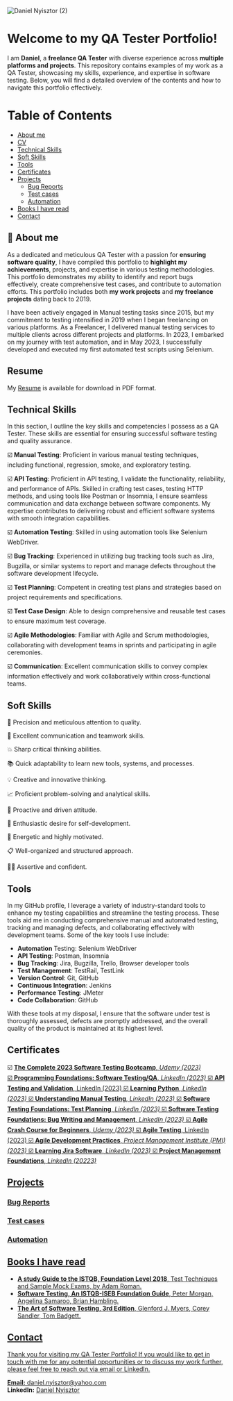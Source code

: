 ![Daniel Nyisztor (2)](https://github.com/danielN91/danielN91/assets/141241895/04189374-a16e-45e3-9ff8-781019d56c61)


# Welcome to my QA Tester Portfolio! 

I am **Daniel**, a **freelance QA Tester** with diverse experience across **multiple platforms and projects**. This repository contains examples of my work as a QA Tester, showcasing my skills, experience, and expertise in software testing. Below, you will find a detailed overview of the contents and how to navigate this portfolio effectively.

# Table of Contents
- [About me](#aboutme)
- [CV](#resume)
- [Technical Skills](#technical-skills)
- [Soft Skills](#soft-skills)
- [Tools](#tools)
- [Certificates](#certificates)
- [Projects](#projects)
    * [Bug Reports](#bug-reports)
    * [Test cases](#test-cases)
    * [Automation](#automation)
- [Books I have read](#books-i-have-read)
- [Contact](#contact)
  
## <a name="aboutme">:mag_right: About me</a>
As a dedicated and meticulous QA Tester with a passion for **ensuring software quality**, I have compiled this portfolio to **highlight my achievements**, projects, and expertise in various testing methodologies. This portfolio demonstrates my ability to identify and report bugs effectively, create comprehensive test cases, and contribute to automation efforts.
This portfolio includes both **my work projects** and **my freelance projects** dating back to 2019.

I have been actively engaged in Manual testing tasks since 2015, but my commitment to testing intensified in 2019 when I began freelancing on various platforms. As a Freelancer, I delivered manual testing services to multiple clients across different projects and platforms. In 2023, I embarked on my journey with test automation, and in May 2023, I successfully developed and executed my first automated test scripts using Selenium.

## Resume

My [Resume](https://github.com/danielN91/danielN91/files/12241621/Daniel_Nyisztor_QA_Tester.pdf) is available for download in PDF format.

## Technical Skills
In this section, I outline the key skills and competencies I possess as a QA Tester. These skills are essential for ensuring successful software testing and quality assurance.

☑️ __Manual Testing__: Proficient in various manual testing techniques, including functional, regression, smoke, and exploratory testing.

☑️ __API Testing__: Proficient in API testing, I validate the functionality, reliability, and performance of APIs. Skilled in crafting test cases, testing HTTP methods, and using tools like Postman or Insomnia, I ensure seamless communication and data exchange between software components. My expertise contributes to delivering robust and efficient software systems with smooth integration capabilities.

☑️ __Automation Testing__: Skilled in using automation tools like Selenium WebDriver.

☑️ __Bug Tracking__: Experienced in utilizing bug tracking tools such as Jira, Bugzilla, or similar systems to report and manage defects throughout the software development lifecycle.

☑️ __Test Planning__: Competent in creating test plans and strategies based on project requirements and specifications.

☑️ __Test Case Design__: Able to design comprehensive and reusable test cases to ensure maximum test coverage.

☑️ __Agile Methodologies__: Familiar with Agile and Scrum methodologies, collaborating with development teams in sprints and participating in agile ceremonies.

☑️ __Communication__: Excellent communication skills to convey complex information effectively and work collaboratively within cross-functional teams.

## Soft Skills
🔎 Precision and meticulous attention to quality.

🙌 Excellent communication and teamwork skills.

💥 Sharp critical thinking abilities.

📚 Quick adaptability to learn new tools, systems, and processes.

💡 Creative and innovative thinking.

:chart_with_upwards_trend: Proficient problem-solving and analytical skills.

:rocket: Proactive and driven attitude.

🔁 Enthusiastic desire for self-development.

🔋 Energetic and highly motivated.

:clipboard: Well-organized and structured approach.

🙅‍♀️ Assertive and confident.


## Tools

In my GitHub profile, I leverage a variety of industry-standard tools to enhance my testing capabilities and streamline the testing process. These tools aid me in conducting comprehensive manual and automated testing, tracking and managing defects, and collaborating effectively with development teams. Some of the key tools I use include:

* __Automation__ Testing: Selenium WebDriver
* __API Testing__: Postman, Insomnia
* __Bug Tracking__: Jira, Bugzilla, Trello, Browser developer tools
* __Test Management__: TestRail, TestLink
* __Version Control__: Git, GitHub
* __Continuous Integration__: Jenkins
* __Performance Testing__: JMeter
* __Code Collaboration__: GitHub

With these tools at my disposal, I ensure that the software under test is thoroughly assessed, defects are promptly addressed, and the overall quality of the product is maintained at its highest level.

## Certificates
☑️ <a href="https://www.udemy.com/certificate//" target="_blank"> __The Complete 2023 Software Testing Bootcamp__, _Udemy (2023)_<br/>
☑️ <a href="https://www.udemy.com/certificate//" target="_blank"> __Programming Foundations: Software Testing/QA__, _LinkedIn (2023)_
☑️ <a href="https://www.udemy.com/certificate//" target="_blank"> __API Testing and Validation__, LinkedIn (2023)
☑️ <a href="https://www.udemy.com/certificate//" target="_blank"> __Learning Python__, _LinkedIn (2023)_
☑️ <a href="https://www.udemy.com/certificate//" target="_blank"> __Understanding Manual Testing__, _LinkedIn (2023)_
☑️ <a href="https://www.udemy.com/certificate//" target="_blank"> __Software Testing Foundations: Test Planning__, _LinkedIn (2023)_
☑️ <a href="https://www.udemy.com/certificate//" target="_blank"> __Software Testing Foundations: Bug Writing and Management__, _LinkedIn (2023)_
☑️ <a href="https://www.udemy.com/certificate//" target="_blank"> __Agile Crash Course for Beginners__, _Udemy (2023)_
☑️ <a href="https://www.udemy.com/certificate//" target="_blank"> __Agile Testing__, LinkedIn (2023)
☑️ <a href="https://www.udemy.com/certificate//" target="_blank"> __Agile Development Practices__, _Project Management Institute (PMI) (2023)_
☑️ <a href="https://www.udemy.com/certificate//" target="_blank"> __Learning Jira Software__, _LinkedIn (2023)_
☑️ <a href="https://www.udemy.com/certificate//" target="_blank"> __Project Management Foundations__, _LinkedIn (20223)_

## Projects

### Bug Reports



### Test cases



### Automation


## Books I have read
* __A study Guide to the ISTQB, Foundation Level 2018__, Test Techniques and Sample Mock Exams, by Adam Roman.
* __Software Testing, An ISTQB-ISEB Foundation Guide__, Peter Morgan, Angelina Samaroo, Brian Hambling.
* __The Art of Software Testing, 3rd Edition__, Glenford J. Myers, Corey Sandler, Tom Badgett.


## Contact
Thank you for visiting my QA Tester Portfolio! If you would like to get in touch with me for any potential opportunities or to discuss my work further, please feel free to reach out via email or LinkedIn.

__Email:__ daniel.nyisztor@yahoo.com <br/>
__LinkedIn:__ [Daniel Nyisztor](https://www.linkedin.com/in/daniel-nyisztor91/)



